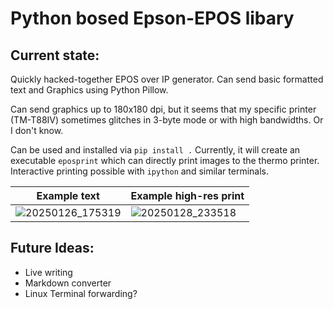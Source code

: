 Python bosed Epson-EPOS libary
==============================

Current state:
--------------

Quickly hacked-together EPOS over IP generator. Can send basic formatted text and Graphics using Python Pillow.

Can send graphics up to 180x180 dpi, but it seems that my specific printer (TM-T88IV) sometimes glitches in 3-byte mode or with high bandwidths. Or I don't know.

Can be used and installed via `pip install .`
Currently, it will create an executable `eposprint` which can directly print images to the thermo printer.
Interactive printing possible with `ipython` and similar terminals.

| Example text| Example high-res print |
|-------------|-------------------------|
| ![20250126_175319](https://github.com/user-attachments/assets/e49a3bb3-e70b-4057-a594-f2bd6ed74cdf) | ![20250128_233518](https://github.com/user-attachments/assets/6e1450f2-d5ab-4acd-9cb4-e6b5244a83e5) |



Future Ideas:
-------------
- Live writing
- Markdown converter
- Linux Terminal forwarding?
